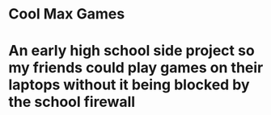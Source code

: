 # Cool Max Games
# An early high school side project so my friends could play games on their laptops without it being blocked by the school firewall
